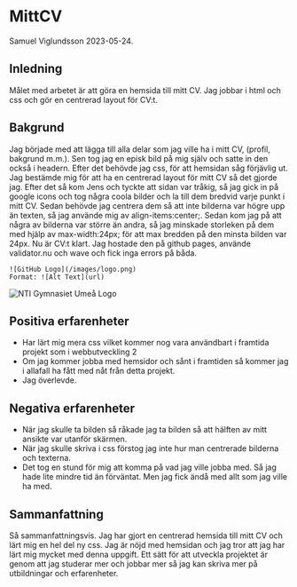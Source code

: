 # MittCV

Samuel Viglundsson 2023-05-24.

## Inledning

Målet med arbetet är att göra en hemsida till mitt CV. Jag jobbar i html och css och gör en centrerad layout för CV:t.

## Bakgrund

Jag började med att lägga till alla delar som jag ville ha i mitt CV, (profil, bakgrund m.m.). Sen tog jag en episk bild på mig själv och satte in den också i headern. Efter det behövde jag css, för att hemsidan såg förjävlig ut. Jag bestämde mig för att ha en centrerad layout för mitt CV så det gjorde jag. Efter det så kom Jens och tyckte att sidan var tråkig, så jag gick in på google icons och tog några coola bilder och la till dem bredvid varje punkt i mitt CV. Sedan behövde jag centrera dem så att inte bilderna var högre upp än texten, så jag använde mig av align-items:center;. Sedan kom jag på att några av bilderna var större än andra, så jag minskade storleken på dem med hjälp av max-width:24px; för att max bredden på den minsta bilden var 24px. Nu är CV:t klart. Jag hostade den på github pages, använde validator.nu och wave och fick inga errors på båda.

```
![GitHub Logo](/images/logo.png)
Format: ![Alt Text](url)
```

![NTI Gymnasiet Umeå Logo](https://raw.githubusercontent.com/jensnti/Webbprojekt/master/mallar/nti_logo_white_umea.svg)

## Positiva erfarenheter

- Har lärt mig mera css vilket kommer nog vara användbart i framtida projekt som i webbutveckling 2
- Om jag kommer jobba med hemsidor och sånt i framtiden så kommer jag i allafall ha fått med nåt från detta projekt. 
- Jag överlevde.

## Negativa erfarenheter


- När jag skulle ta bilden så råkade jag ta bilden så att hälften av mitt ansikte var utanför skärmen.
- När jag skulle skriva i css förstog jag inte hur man centrerade bilderna och texterna.
- Det tog en stund för mig att komma på vad jag ville jobba med. Så jag hade lite mindre tid än förväntat. Men jag fick ändå med allt som jag ville ha med.



## Sammanfattning

Så sammanfattningsvis. Jag har gjort en centrerad hemsida till mitt CV och lärt mig en hel del ny css. Jag är nöjd med hemsidan och jag tror att jag har lärt mig mycket med denna uppgift. Ett sätt för att utveckla projektet är genom att jag studerar mer och jobbar mer så jag kan skriva mer på utbildningar och erfarenheter.